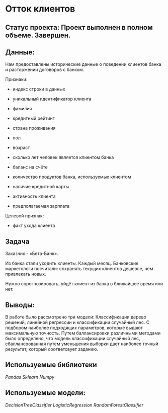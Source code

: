 # Отток клиентов

## Статус проекта: Проект выполнен в полном объеме. Завершен.

## Данные:

Нам предоставлены исторические данные о поведении клиентов банка и расторжении договоров с банком.

Признаки:

- индекс строки в данных

- уникальный идентификатор клиента

- фамилия

- кредитный рейтинг

- страна проживания

- пол

- возраст

- сколько лет человек является клиентом банка

- баланс на счёте

- количество продуктов банка, используемых клиентом

- наличие кредитной карты

- активность клиента

- предполагаемая зарплата

Целевой признак:

- факт ухода клиента

## Задача

Заказчик - «Бета-Банк». 

Из банка стали уходить клиенты. Каждый месяц. Банковские маркетологи посчитали: сохранять текущих клиентов дешевле, чем привлекать новых.

Нужно спрогнозировать, уйдёт клиент из банка в ближайшее время или нет. 

## Выводы: 
В работе было рассмотрено три модели: Классификации дерево решений, линейной регрессии и классификации случайный лес. С подбором наиболее подходящих параметров, которые выдают максимальную точность.
Путем баллансировки различными методами было определено, что модель классификации случайный лес, сбаллансрованная путем уменьшения выборки дает наиболее точный результат, который соответсвует заданию.

## Используемые библиотеки

*Pandas*
*Sklearn*
*Numpy*

## Используемые модели:

*DecisionTreeClassifier*
*LogisticRegression*
*RandomForestClassifier*